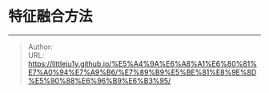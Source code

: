# 特征融合方法



---

> Author: <no value>  
> URL: https://littleju1y.github.io/%E5%A4%9A%E6%A8%A1%E6%80%81%E7%A0%94%E7%A9%B6/%E7%89%B9%E5%BE%81%E8%9E%8D%E5%90%88%E6%96%B9%E6%B3%95/  

